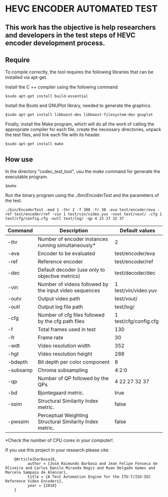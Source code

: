HEVC ENCODER AUTOMATED TEST
===================


This work has the objective is help researchers and developers in the test steps of HEVC encoder development process.
----------

Require
--------------------
To compile correctly, the tool requires the following libraries that can be installed via apt-get.

Install the C ++ compiler using the following command

	$sudo apt-get install build-essential

Install the Boots and GNUPlot library, needed to generate the graphics.

	$sudo apt-get install libboost-dev libboost-filesystem-dev gnuplot

Finally, install the Make program, which will do all the work of calling the appropriate compiler for each file, create the necessary directories, unpack the test files, and link each file with its header.

	$sudo apt-get install make



How use
--------------------

In the directory "codec_test_tool", usu the *make* command for generate the executable program.
		
	$make

Run the binary program using the *./bin/EncoderTest* and the parameters of the test.

	./bin/EncoderTest -mod 1 -thr 2 -f 300 -fr 30 -eva test/encoder/eva -ref test/encoder/ref -vin 1 test/vin/video.yuv -vout test/vout/ -cfg 1 test/cfg/config.cfg -outl test/log/ -qp 4 22 27 32 37
	 
Command     | Description												| Default values
-------- 	| ---														| ---
-thr     	| Number of encoder instances running simultaneously* 		| 2
-eva     	| Encoder to be evaluated									| test/encoder/eva
-ref     	| Reference encoder 										| test/encoder/ref
-dec 	 	| Default decoder (use only to objective metrics) 			| test/decoder/dec
-vin     	| Number of videos followed by the input video sequences	| 1	test/vin/video.yuv
-outv     	| Output video path 										| test/vout/
-outl     	| Output log file path										| test/log/
-cfg     	| Number of cfg files followed by the cfg path files 		| 1 test/cfg/config.cfg
-f     		| Total frames used in test 								| 130
-fr     	| Frame rate 												| 30
-wdt     	| Video resolution width 									| 352
-hgt     	| Video resolution height 									| 288
-bdepth 	| Bit depth per color component 							| 8
-subsamp 	| Chroma subsampling 										| 4:2:0
-qp     	| Number of QP followed by the QPs 							| 4 22 27 32 37
-bd     	| Bjontegaard metric. 										| true
-ssim		| Structural Similarity Index metric.						| false
-pwssim 	| Perceptual Weighting Structural Similarity Index metric.	| false


\*Check the number of CPU cores in your computer!.


If you use this project in your research please cite:
		
		@Article{barbosa18,
			  author = {José Raimundo Barbosa and Jean Felipe Fonseca de Oliveira and Carlos Danilo Miranda Regis and Ruan Delgado Gomes and Marcelo Sampaio de Alencar},
			  title = {A Test Automation Engine for the ITU-T/ISO-IEC Reference Video Encoders},
			  year = {2018}
		}
